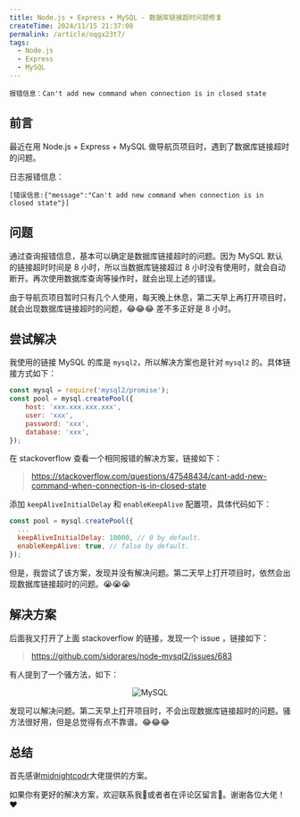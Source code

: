 ```yaml
---
title: Node.js + Express + MySQL - 数据库链接超时问题修复
createTime: 2024/11/15 21:37:08
permalink: /article/oqgx23t7/
tags:
  - Node.js
  - Express
  - MySQL
---
```

`报错信息：Can't add new command when connection is in closed state`

<!-- more -->


## 前言

最近在用 Node.js + Express + MySQL 做导航页项目时，遇到了数据库链接超时的问题。

日志报错信息：
```shell 
[错误信息:{"message":"Can't add new command when connection is in closed state"}]
```

## 问题

通过查询报错信息，基本可以确定是数据库链接超时的问题。因为 MySQL 默认的链接超时时间是 8 小时，所以当数据库链接超过 8 小时没有使用时，就会自动断开。再次使用数据库查询等操作时，就会出现上述的错误。 

由于导航页项目暂时只有几个人使用，每天晚上休息，第二天早上再打开项目时，就会出现数据库链接超时的问题，😂😂😂 差不多正好是 8 小时。

## 尝试解决

我使用的链接 MySQL 的库是 `mysql2`，所以解决方案也是针对 `mysql2` 的。具体链接方式如下：

```js
const mysql = require('mysql2/promise');
const pool = mysql.createPool({
    host: 'xxx.xxx.xxx.xxx',
    user: 'xxx',
    password: 'xxx',
    database: 'xxx',
});
```


在 stackoverflow 查看一个相同报错的解决方案，链接如下：

> https://stackoverflow.com/questions/47548434/cant-add-new-command-when-connection-is-in-closed-state

添加 `keepAliveInitialDelay` 和 `enableKeepAlive` 配置项，具体代码如下：
```js
const pool = mysql.createPool({
  ...
  keepAliveInitialDelay: 10000, // 0 by default.
  enableKeepAlive: true, // false by default.
});
```

但是，我尝试了该方案，发现并没有解决问题。第二天早上打开项目时，依然会出现数据库链接超时的问题。😭😭😭

## 解决方案




后面我又打开了上面 stackoverflow 的链接，发现一个 issue ，链接如下：

> https://github.com/sidorares/node-mysql2/issues/683


有人提到了一个骚方法，如下：

<div style="text-align: center; margin: 12px 40px;">
    <img src="@source/Blog/Node.js/images/image1.png" alt="MySQL">
</div>


发现可以解决问题。第二天早上打开项目时，不会出现数据库链接超时的问题。骚方法很好用，但是总觉得有点不靠谱。😂😂😂


## 总结
首先感谢[midnightcodr](https://github.com/midnightcodr)大佬提供的方案。

如果你有更好的解决方案，欢迎联系我📧或者者在评论区留言💬。谢谢各位大佬！♥ 

